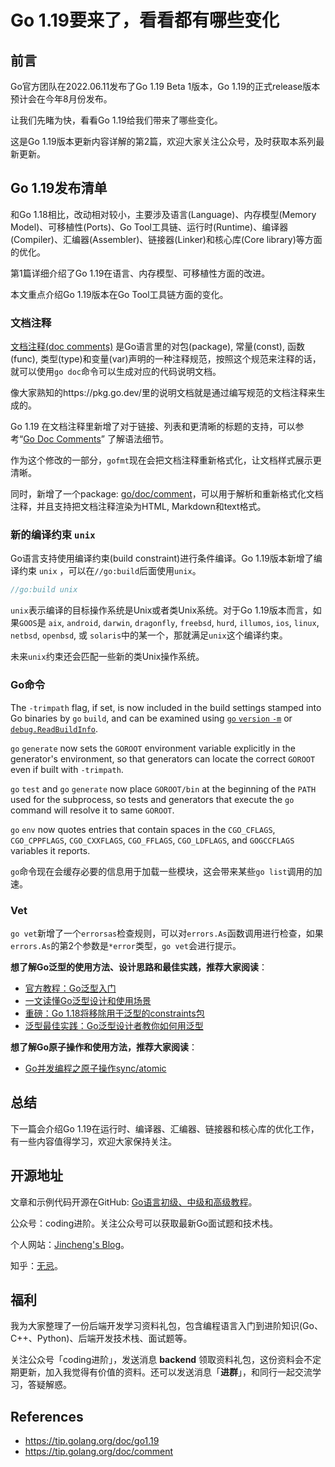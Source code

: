# Go 1.19要来了，看看都有哪些变化

## 前言

Go官方团队在2022.06.11发布了Go 1.19 Beta 1版本，Go 1.19的正式release版本预计会在今年8月份发布。

让我们先睹为快，看看Go 1.19给我们带来了哪些变化。

这是Go 1.19版本更新内容详解的第2篇，欢迎大家关注公众号，及时获取本系列最新更新。

## Go 1.19发布清单

和Go 1.18相比，改动相对较小，主要涉及语言(Language)、内存模型(Memory Model)、可移植性(Ports)、Go Tool工具链、运行时(Runtime)、编译器(Compiler)、汇编器(Assembler)、链接器(Linker)和核心库(Core library)等方面的优化。

第1篇详细介绍了Go 1.19在语言、内存模型、可移植性方面的改进。

本文重点介绍Go 1.19版本在Go Tool工具链方面的变化。

### 文档注释

[文档注释(doc comments)](https://tip.golang.org/doc/comment) 是Go语言里的对包(package), 常量(const), 函数(func), 类型(type)和变量(var)声明的一种注释规范，按照这个规范来注释的话，就可以使用`go doc`命令可以生成对应的代码说明文档。

像大家熟知的https://pkg.go.dev/里的说明文档就是通过编写规范的文档注释来生成的。

Go 1.19 在文档注释里新增了对于链接、列表和更清晰的标题的支持，可以参考“[Go Doc Comments](https://tip.golang.org/doc/comment)” 了解语法细节。

作为这个修改的一部分，`gofmt`现在会把文档注释重新格式化，让文档样式展示更清晰。

同时，新增了一个package:  [go/doc/comment](https://tip.golang.org/pkg/go/doc/comment)，可以用于解析和重新格式化文档注释，并且支持把文档注释渲染为HTML, Markdown和text格式。

### 新的编译约束 `unix` 

Go语言支持使用编译约束(build constraint)进行条件编译。Go 1.19版本新增了编译约束 `unix` ，可以在`//go:build`后面使用`unix`。

```go
//go:build unix
```

`unix`表示编译的目标操作系统是Unix或者类Unix系统。对于Go 1.19版本而言，如果`GOOS`是 `aix`, `android`, `darwin`, `dragonfly`, `freebsd`, `hurd`, `illumos`, `ios`, `linux`, `netbsd`, `openbsd`, 或 `solaris`中的某一个，那就满足`unix`这个编译约束。

未来`unix`约束还会匹配一些新的类Unix操作系统。 

### Go命令

The `-trimpath` flag, if set, is now included in the build settings stamped into Go binaries by `go` `build`, and can be examined using [`go` `version` `-m`](https://pkg.go.dev/cmd/go#hdr-Print_Go_version) or [`debug.ReadBuildInfo`](https://pkg.go.dev/runtime/debug#ReadBuildInfo).

`go` `generate` now sets the `GOROOT` environment variable explicitly in the generator's environment, so that generators can locate the correct `GOROOT` even if built with `-trimpath`.

`go` `test` and `go` `generate` now place `GOROOT/bin` at the beginning of the `PATH` used for the subprocess, so tests and generators that execute the `go` command will resolve it to same `GOROOT`.

`go` `env` now quotes entries that contain spaces in the `CGO_CFLAGS`, `CGO_CPPFLAGS`, `CGO_CXXFLAGS`, `CGO_FFLAGS`, `CGO_LDFLAGS`, and `GOGCCFLAGS` variables it reports.

`go`命令现在会缓存必要的信息用于加载一些模块，这会带来某些`go list`调用的加速。

### Vet

`go vet`新增了一个`errorsas`检查规则，可以对`errors.As`函数调用进行检查，如果`errors.As`的第2个参数是`*error`类型，`go vet`会进行提示。



**想了解Go泛型的使用方法、设计思路和最佳实践，推荐大家阅读**：

* [官方教程：Go泛型入门](https://mp.weixin.qq.com/s?__biz=Mzg2MTcwNjc1Mg==&mid=2247483720&idx=1&sn=57ec4877dfd364a59deacf1e74a4fb66&chksm=ce124e27f965c731432dcc89d1e0563cf84baaef482eaa068a91bee61f10cf85b433923b83b4&token=1782465473&lang=zh_CN#rd)
* [一文读懂Go泛型设计和使用场景](https://mp.weixin.qq.com/s?__biz=Mzg2MTcwNjc1Mg==&mid=2247483731&idx=1&sn=b2258b28e2f3c16b065a5a1b22c15b0d&chksm=ce124e3cf965c72a6a22e0ed15deda8238567407bbd7157a79753fc8b605727ab2153009493c&token=1782465473&lang=zh_CN#rd)
* [重磅：Go 1.18将移除用于泛型的constraints包](https://mp.weixin.qq.com/s?__biz=Mzg2MTcwNjc1Mg==&mid=2247483855&idx=1&sn=6ab4aeb140a1a08268dc8a0284a6f375&chksm=ce124ea0f965c7b6776061960d71e4ffb30484a82041f5b1d4786c4b49c4ffabc07a28b1cd48&token=1782465473&lang=zh_CN#rd)
* [泛型最佳实践：Go泛型设计者教你如何用泛型](https://mp.weixin.qq.com/s?__biz=Mzg2MTcwNjc1Mg==&mid=2247484015&idx=1&sn=576b2d8b84b3a8ce5bdd6952c2b84062&chksm=ce124d00f965c416b07dcb81c4dcb9cf75859b2787d4f00ec8c80b37ca42e58cc651420a3b33&token=1782465473&lang=zh_CN#rd)



**想了解Go原子操作和使用方法，推荐大家阅读**：

* [Go并发编程之原子操作sync/atomic](https://mp.weixin.qq.com/s?__biz=Mzg2MTcwNjc1Mg==&mid=2247484082&idx=1&sn=934787c9829391ba743bd611818ad0e2&chksm=ce124dddf965c4cb7d0f2d9d001ab4b7d949fbe87c4c8b7ee8d7498946824ec9aa6581cfe986&token=1782465473&lang=zh_CN#rd)



## 总结

下一篇会介绍Go 1.19在运行时、编译器、汇编器、链接器和核心库的优化工作，有一些内容值得学习，欢迎大家保持关注。



## 开源地址

文章和示例代码开源在GitHub: [Go语言初级、中级和高级教程](https://github.com/jincheng9/go-tutorial)。

公众号：coding进阶。关注公众号可以获取最新Go面试题和技术栈。

个人网站：[Jincheng's Blog](https://jincheng9.github.io/)。

知乎：[无忌](https://www.zhihu.com/people/thucuhkwuji)。



## 福利

我为大家整理了一份后端开发学习资料礼包，包含编程语言入门到进阶知识(Go、C++、Python)、后端开发技术栈、面试题等。

关注公众号「coding进阶」，发送消息 **backend** 领取资料礼包，这份资料会不定期更新，加入我觉得有价值的资料。还可以发送消息「**进群**」，和同行一起交流学习，答疑解惑。



## References

* https://tip.golang.org/doc/go1.19
* https://tip.golang.org/doc/comment